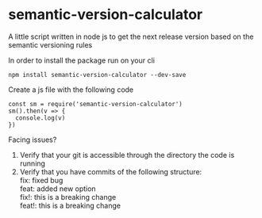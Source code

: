 # semantic-version-calculator
A little script written in node js to get the next release version based on the semantic versioning rules 

In order to install the package run on your cli

````
npm install semantic-version-calculator --dev-save
````
Create a js file with the following code

````
const sm = require('semantic-version-calculator')
sm().then(v => {
  console.log(v)
})
````

Facing issues?
1. Verify that your git is accessible through the directory the code is running
2. Verify that you have commits of the following structure:
    <br/>
    fix: fixed bug<br/> 
    feat: added new option<br/>
    fix!: this is a breaking change<br/>
    feat!: this is a breaking change    